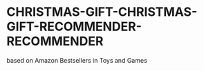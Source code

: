 # CHRISTMAS-GIFT-CHRISTMAS-GIFT-RECOMMENDER-RECOMMENDER
based on Amazon Bestsellers in Toys and Games
